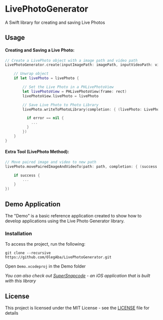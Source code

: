 # LivePhotoGenerator
A Swift library for creating and saving Live Photos

## Usage

#### Creating and Saving a Live Photo:
```swift
// Create a LivePhoto object with a image path and video path
LivePhotoGenerator.create(inputImagePath: imagePath, inputVideoPath: videoPath) { (livePhoto: LivePhoto?, error: Error?) in

    // Unwrap object
    if let livePhoto = livePhoto {

        // Set the Live Photo in a PHLivePhotoView
        let livePhotoView = PHLivePhotoView(frame: rect)
        livePhotoView.livePhoto = livePhoto

        // Save Live Photo to Photo Library
        livePhoto.writeToPhotoLibrary(completion: { (livePhoto: LivePhoto, error: Error?) in

          if error == nil {
            ...
          }
        })
    }
}
```

#### Extra Tool (LivePhoto Method):
```swift
// Move paired image and video to new path
livePhoto.movePairedImageAndVideoTo(path: path, completion: { (success: Bool, error: Error?) in

    if success {
        ...
    }
})
```

## Demo Application
The "Demo" is a basic reference application created to show how to develop applications using the Live Photo Generator library.

### Installation
To access the project, run the following:
```
git clone --recursive https://github.com/OlegAba/LivePhotoGenerator.git
```
Open ```Demo.xcodeproj``` in the Demo folder

_You can also check out [SuperSnapcode](https://github.com/OlegAba/SuperSnapcode) - an iOS application that is built with this library_

## License
This project is licensed under the MIT License - see the [LICENSE](https://github.com/OlegAba/LivePhotoGenerator/blob/master/LICENSE) file for details
